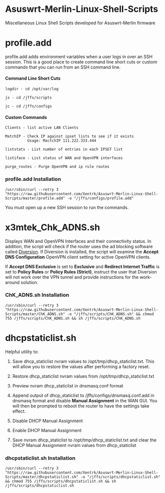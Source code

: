 # Asuswrt-Merlin-Linux-Shell-Scripts
Miscellaneous Linux Shell Scripts developed for Asuswrt-Merlin firmware

# profile.add

profile.add adds environment variables when a user logs in over an SSH session.  This is a good place to create command line short cuts or custom commands that you can run from an SSH command line.

#### Command Line Short Cuts
```
logdir - cd /opt/var/log

js - cd /jffs/scripts

jc - cd /jffs/configs
```

#### Custom Commands
```
Clients - list active LAN Clients

MatchIP - Check IP against ipset lists to see if it exists
          Usage: MactchIP 111.222.333.444

liststats - List number of entries in each IPSET list

listiface - List status of WAN and OpenVPN interfaces

purge_routes - Purge OpenVPN and ip rule routes
```

### profile.add Installation
````
/usr/sbin/curl --retry 3 "https://raw.githubusercontent.com/Xentrk/Asuswrt-Merlin-Linux-Shell-Scripts/master/profile.add" -o "/jffs/configs/profile.add"
````
You must open up a new SSH session to run the commands.

# x3mtek_Chk_ADNS.sh

Displays WAN and OpenVPN Interfaces and their connectivity status.  In addition, the script will check if the router uses the ad blocking software called [Diversion](https://diversion.ch). If Diversion is installed, the script will examine the **Accept DNS Configuration** OpenVPN client setting for active OpenVPN clients.

If **Accept DNS Exclusive** is set to **Exclusive** and **Redirect Internet Traffic** is set to **Policy Rules** or
**Policy Rules (Strict)**, instruct the user that Diversion will not work over the VPN tunnel and provide instructions for the work-around solution.

### ChK_ADNS.sh Installation
````
/usr/sbin/curl --retry 3 "https://raw.githubusercontent.com/Xentrk/Asuswrt-Merlin-Linux-Shell-Scripts/master/ChK_ADNS.sh" -o "/jffs/scripts/ChK_ADNS.sh" && chmod 755 /jffs/scripts/ChK_ADNS.sh && sh /jffs/scripts/ChK_ADNS.sh
````

# dhcpstaticlist.sh

Helpful utility to:

1. Save dhcp_staticlist nvram values to /opt/tmp/dhcp_staticlist.txt. This will allow you to restore the values after performing a factory reset.

2. Restore dhcp_staticlist nvram values from /opt/tmp/dhcp_staticlist.txt

3. Preview nvram dhcp_staticlist in dnsmasq.conf format

4. Append output of dhcp_staticlist to /jffs/configs/dnsmasq.conf.add in dnsmasq format and disable **Manual Assignment** in the WAN GUI. You will then be prompted to reboot the router to have the settings take effect.

5. Disable DHCP Manual Assignment

6. Enable DHCP Manual Assignment

7. Save nvram dhcp_staticlist to /opt/tmp/dhcp_staticlist.txt and clear the DHCP Manual Assignment nvram values from dhcp_staticlist

### dhcpstaticlist.sh Installation
````
/usr/sbin/curl --retry 3 "https://raw.githubusercontent.com/Xentrk/Asuswrt-Merlin-Linux-Shell-Scripts/master/dhcpstaticlist.sh" -o "/jffs/scripts/dhcpstaticlist.sh" && chmod 755 /jffs/scripts/dhcpstaticlist.sh && sh /jffs/scripts/dhcpstaticlist.sh
````
